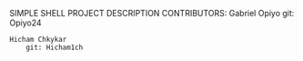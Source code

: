 SIMPLE SHELL PROJECT DESCRIPTION
CONTRIBUTORS: Gabriel Opiyo
		git: Opiyo24

	Hicham Chkykar
		git: Hicham1ch
